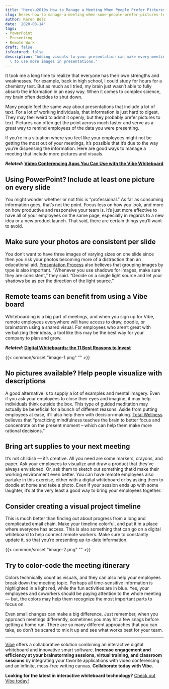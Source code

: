 ```yaml
---
title: "Here\u2019s How to Manage a Meeting When People Prefer Pictures to Text"
slug: heres-how-to-manage-a-meeting-when-some-people-prefer-pictures-to-text
author: Karen Belz
date: '2020-03-14'
tags:
- PowerPoint
- Presenting
- Remote Work
draft: false
isfeatured: false
description: "Adding visuals to your presentation can make every meeting more interesting. We\u2019ll show you the right way\
  \ to use more images in presentations."
---
```


It took me a long time to realize that everyone has their own strengths and weaknesses. For example, back in high school, I could study for hours for a chemistry test. But as much as I tried, my brain just wasn’t able to fully absorb the information in an easy way. When it comes to complex science, my brain often decides to shut down.

Many people feel the same way about presentations that include a lot of text. For a lot of working individuals, that information is just hard to digest. They may feel weird to admit it openly, but they probably prefer pictures to text. Pictures can often get the point across much faster and serve as a great way to remind employees of the data you were presenting.

If you’re in a situation where you feel like your employees might not be getting the most out of your meetings, it’s possible that it’s due to the way you’re dispensing the information. Here are good ways to manage a meeting that include more pictures and visuals.

***Related:*** **[Video Conferencing Apps You Can Use with the Vibe Whiteboard](https://vibe.us/blog/video-conferencing-apps-with-whiteboard/)**

## Using PowerPoint? Include at least one picture on every slide

You might wonder whether or not this is “professional.” As far as consuming information goes, that’s not the point. Focus less on how you look, and more on how productive and responsive your team is. It’s just more effective to have all of your employees on the same page, especially in regards to a new idea or a new product launch. That said, there are certain things you’ll want to avoid.

## Make sure your photos are consistent per slide

You don’t want to have three images of varying sizes on one slide since then you risk your photos becoming more of a distraction than an educational aid. [Presentation Process](https://www.presentation-process.com/pictures-in-powerpoint.html) also believes that grouping images by type is also important. “Whenever you use shadows for images, make sure they are consistent,” they said. “Decide on a single light source and let your shadows be as per the direction of the light source.”

## Remote teams can benefit from using a Vibe board

Whiteboarding is a big part of meetings, and when you sign up for Vibe, remote employees everywhere will have access to draw, doodle, or brainstorm using a shared visual. For employees who aren’t great with verbalizing their ideas, a tool like this may be the best way for your company to plan and grow.

***Related:*** **[Digital Whiteboards: the 11 Best Reasons to Invest](https://vibe.us/blog/11-best-reasons-to-invest-in-a-digital-whiteboard/)**

{{< common/srcset "image-1.png" "" >}}

## No pictures available? Help people visualize with descriptions

A good alternative is to supply a lot of examples and mental imagery. Even if you ask your employees to close their eyes and imagine, it may help individuals think outside the box. This type of guided meditation may actually be beneficial for a bunch of different reasons. Aside from putting employees at ease, it’ll also help them with decision-making. [Total Wellness](https://info.totalwellnesshealth.com/blog/would-your-workplace-benefit-from-an-office-meditation-program) believes that “practicing mindfulness teaches the brain to better focus and concentrate on the present moment – which can help them make more rational decisions.”

## Bring art supplies to your next meeting

It’s not childish — it’s creative. All you need are some markers, crayons, and paper. Ask your employees to visualize and draw a product that they’ve always envisioned. Or, ask them to sketch out something that’d make their working environment even better. You can have remote employees also partake in this exercise, either with a digital whiteboard or by asking them to doodle at home and take a photo. Even if your session ends up with some laughter, it’s at the very least a good way to bring your employees together.

## Consider creating a visual project timeline

This is much better than finding out about progress from a long and complicated email chain. Make your timeline colorful, and put it in a place where everyone has access. This is also something that can go on a digital whiteboard to help connect remote workers. Make sure to constantly update it, so that you’re presenting up-to-date information.

{{< common/srcset "image-2.png" "" >}}

## Try to color-code the meeting itinerary

Colors technically count as visuals, and they can also help your employees break down the meeting topic. Perhaps all time-sensitive information is highlighted in a light red, while the fun activities are in blue. Yes, your employees and coworkers should be paying attention to the whole meeting — but, the colors may help them recognize the most important parts to focus on.

Even small changes can make a big difference. Just remember, when you approach meetings differently, sometimes you may hit a few snags before getting a home run. There are so many different approaches that you can take, so don’t be scared to mix it up and see what works best for your team.



---

[Vibe](https://vibe.us/) offers a collaborative solution combining an interactive digital whiteboard and innovative smart software. **Increase engagement and efficiency at your brainstorming sessions, virtual training, and classroom sessions** by integrating your favorite applications with video conferencing and an infinite, mess-free writing canvas. **Collaborate today with Vibe.**

**Looking for the latest in interactive whiteboard technology?** [Check out Vibe today!](https://vibe.us/order/)
